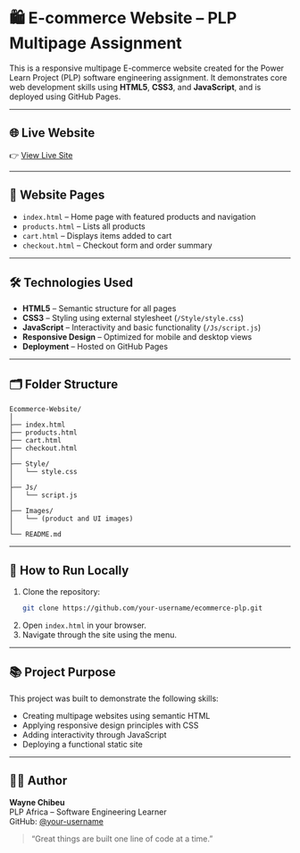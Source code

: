 # 🛍️ E-commerce Website – PLP Multipage Assignment

This is a responsive multipage E-commerce website created for the Power Learn Project (PLP) software engineering assignment. It demonstrates core web development skills using **HTML5**, **CSS3**, and **JavaScript**, and is deployed using GitHub Pages.

---

## 🌐 Live Website  
👉 [View Live Site](https://your-username.github.io/ecommerce-plp/)  

---

## 📄 Website Pages

- `index.html` – Home page with featured products and navigation  
- `products.html` – Lists all products  
- `cart.html` – Displays items added to cart  
- `checkout.html` – Checkout form and order summary  

---

## 🛠️ Technologies Used

- **HTML5** – Semantic structure for all pages  
- **CSS3** – Styling using external stylesheet (`/Style/style.css`)  
- **JavaScript** – Interactivity and basic functionality (`/Js/script.js`)  
- **Responsive Design** – Optimized for mobile and desktop views  
- **Deployment** – Hosted on GitHub Pages  

---

## 🗂️ Folder Structure

```
Ecommerce-Website/
│
├── index.html
├── products.html
├── cart.html
├── checkout.html
│
├── Style/
│   └── style.css
│
├── Js/
│   └── script.js
│
├── Images/
│   └── (product and UI images)
│
└── README.md
```

---

## 🚀 How to Run Locally

1. Clone the repository:
   ```bash
   git clone https://github.com/your-username/ecommerce-plp.git
   ```
2. Open `index.html` in your browser.
3. Navigate through the site using the menu.

---

## 📚 Project Purpose

This project was built to demonstrate the following skills:

- Creating multipage websites using semantic HTML
- Applying responsive design principles with CSS
- Adding interactivity through JavaScript
- Deploying a functional static site

---

## 🙋‍♂️ Author

**Wayne Chibeu**  
PLP Africa – Software Engineering Learner  
GitHub: [@your-username](https://github.com/your-username)

> “Great things are built one line of code at a time.”